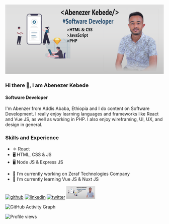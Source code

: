 ![Software Developer](https://github.com/abenikeb/abenikeb/blob/main/My_first_banner_small.png)

### Hi there 👋, I am Abenezer Kebede 
#### Software Developer

I'm Abenzer from Addis Ababa, Ethiopia and I do content on Software Development. I really enjoy learning languages and frameworks like React and Vue JS, as well as working in PHP. I also enjoy wireframing, UI, UX, and design in general.

### Skills and Experience
* ⚛ React
* 🖥 HTML, CSS & JS
* 🖥 Node JS & Express JS

- 🔭 I’m currently working on Zeraf Technologies Company 
- 🌱 I’m currently learning Vue JS & Nuxt JS  


[<img src='https://cdn.jsdelivr.net/npm/simple-icons@3.0.1/icons/github.svg' alt='github' height='40'>](https://github.com/https://github.com/abenikeb)  [<img src='https://cdn.jsdelivr.net/npm/simple-icons@3.0.1/icons/linkedin.svg' alt='linkedin' height='40'>](https://www.linkedin.com/in/https://www.linkedin.com/in/abenezer-kebede-804479214//)  [<img src='https://cdn.jsdelivr.net/npm/simple-icons@3.0.1/icons/twitter.svg' alt='twitter' height='40'>](https://twitter.com/https://twitter.com/AbenezerKebede4)  [<img src='https://github.com/abenikeb/abenikeb/blob/main/My_first_banner_small.png' alt='website' height='40'>](https://github.com/abenikeb)  

![GitHub Activity Graph](https://activity-graph.herokuapp.com/graph?username=https://github.com/abenikeb)  

![Profile views](https://gpvc.arturio.dev/https://github.com/abenikeb)  
